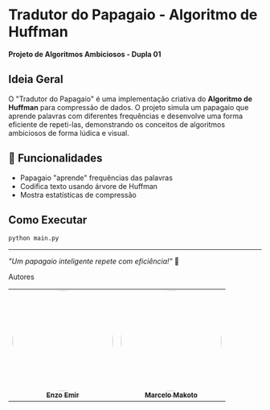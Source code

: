 # Tradutor do Papagaio - Algoritmo de Huffman

**Projeto de Algoritmos Ambiciosos - Dupla 01**

## Ideia Geral

O "Tradutor do Papagaio" é uma implementação criativa do **Algoritmo de Huffman** para compressão de dados. O projeto simula um papagaio que aprende palavras com diferentes frequências e desenvolve uma forma eficiente de repeti-las, demonstrando os conceitos de algoritmos ambiciosos de forma lúdica e visual.

## 🦜 Funcionalidades

- Papagaio "aprende" frequências das palavras
- Codifica texto usando árvore de Huffman
- Mostra estatísticas de compressão

## Como Executar

```bash
python main.py
```
---
*"Um papagaio inteligente repete com eficiência!"* 🦜

Autores

<table>
  <tr>
    <td align="center"><a href="https://github.com/EnzoEmir"><img style="border-radius: 60%;" src="https://github.com/EnzoEmir.png" width="200px;" alt=""/><br /><sub><b>Enzo Emir</b></sub></a><br /></td>
    <td align="center"><a href="https://github.com/MM4k"><img style="border-radius: 60%;" src="https://github.com/MM4k.png" width="200px;" alt=""/><br /><sub><b>Marcelo Makoto</b></sub></a><br /></td>
  </tr>
</table>
